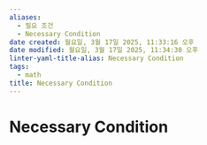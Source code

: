 ```yaml
---
aliases:
  - 필요 조건
  - Necessary Condition
date created: 월요일, 3월 17일 2025, 11:33:16 오후
date modified: 월요일, 3월 17일 2025, 11:34:30 오후
linter-yaml-title-alias: Necessary Condition
tags:
  - math
title: Necessary Condition
---
```


# Necessary Condition
